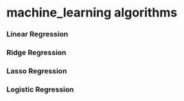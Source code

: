 # machine_learning algorithms

### Linear Regression
### Ridge Regression
### Lasso Regression
### Logistic Regression

